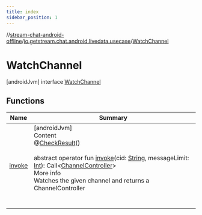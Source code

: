 ```yaml
---
title: index
sidebar_position: 1
---
```

//[stream-chat-android-offline](../../../index.md)/[io.getstream.chat.android.livedata.usecase](../index.md)/[WatchChannel](index.md)



# WatchChannel  
 [androidJvm] interface [WatchChannel](index.md)   


## Functions  
  
|  Name |  Summary | 
|---|---|
| <a name="io.getstream.chat.android.livedata.usecase/WatchChannel/invoke/#kotlin.String#kotlin.Int/PointingToDeclaration/"></a>[invoke](invoke.md)| <a name="io.getstream.chat.android.livedata.usecase/WatchChannel/invoke/#kotlin.String#kotlin.Int/PointingToDeclaration/"></a>[androidJvm]  <br/>Content  <br/>@[CheckResult](https://developer.android.com/reference/kotlin/androidx/annotation/CheckResult.html)()  <br/>  <br/>abstract operator fun [invoke](invoke.md)(cid: [String](https://kotlinlang.org/api/latest/jvm/stdlib/kotlin/-string/index.html), messageLimit: [Int](https://kotlinlang.org/api/latest/jvm/stdlib/kotlin/-int/index.html)): Call&lt;[ChannelController](../../io.getstream.chat.android.livedata.controller/ChannelController/index.md)&gt;  <br/>More info  <br/>Watches the given channel and returns a ChannelController  <br/><br/><br/>|

